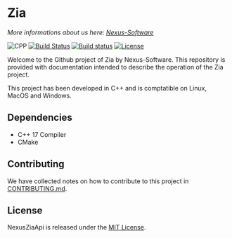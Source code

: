 # Zia
*More informations about us here: [Nexus-Software](https://nexus-software.fr)*

![CPP](https://img.shields.io/badge/C++-11-blue.svg)
[![Build Status](https://travis-ci.org/Nexus-Software/NexusZiaApi.svg?branch=master)](https://travis-ci.org/Nexus-Software/NexusZiaApi)
[![Build status](https://ci.appveyor.com/api/projects/status/493qgqfqck1iqeyx/branch/master?svg=true)](https://ci.appveyor.com/project/aenguerrand/nexusziaapi/branch/master)
[![License](https://img.shields.io/badge/license-MIT-blue.svg)](https://opensource.org/licenses/MIT)

Welcome to the Github project of Zia by Nexus-Software.
This repository is provided with documentation intended to describe the operation of the Zia project.

This project has been developed in C++ and is comptatible on Linux, MacOS and Windows.

## Dependencies

- C++ 17 Compiler
- CMake

## Contributing

We have collected notes on how to contribute to this project in [CONTRIBUTING.md].

[CONTRIBUTING.md]: CONTRIBUTING.md

## License

NexusZiaApi is released under the [MIT License](http://www.opensource.org/licenses/MIT).

